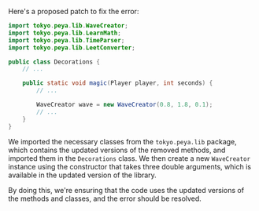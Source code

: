 Here's a proposed patch to fix the error:
```java
import tokyo.peya.lib.WaveCreator;
import tokyo.peya.lib.LearnMath;
import tokyo.peya.lib.TimeParser;
import tokyo.peya.lib.LeetConverter;

public class Decorations {
    // ...

    public static void magic(Player player, int seconds) {
        // ...

        WaveCreator wave = new WaveCreator(0.8, 1.8, 0.1);
        // ...
    }
}
```
We imported the necessary classes from the `tokyo.peya.lib` package, which contains the updated versions of the removed methods, and imported them in the `Decorations` class.
We then create a new `WaveCreator` instance using the constructor that takes three double arguments, which is available in the updated version of the library.

By doing this, we're ensuring that the code uses the updated versions of the methods and classes, and the error should be resolved.